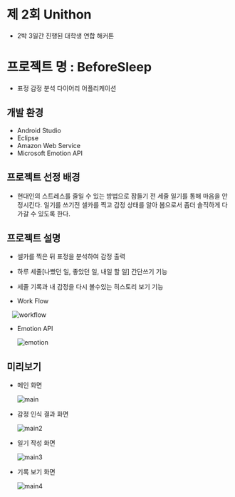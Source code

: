 # 제 2회 Unithon
* 2박 3일간 진행된 대학생 연합 해커톤

# 프로젝트 명 : BeforeSleep
* 표정 감정 분석 다이어리 어플리케이션

## 개발 환경
* Android Studio
* Eclipse
* Amazon Web Service
* Microsoft Emotion API

## 프로젝트 선정 배경
* 현대인의 스트레스를 줄일 수 있는 방법으로 잠들기 전 세줄 일기를 통해 마음을 안정시킨다.
 일기를 쓰기전 셀카를 찍고 감정 상태를 알아 봄으로서 좀더 솔직하게 다가갈 수 있도록 한다.

## 프로젝트 설명
* 셀카를 찍은 뒤 표정을 분석하여 감정 출력
* 하루 세줄[나빴던 일, 좋았던 일, 내일 할 일] 간단쓰기 기능
* 세줄 기록과 내 감정을 다시 볼수있는 히스토리 보기 기능

* Work Flow

    ![workflow](./img/workflow.JPG)

* Emotion API

    ![emotion](./img/emotion.png)


## 미리보기
* 메인 화면

    ![main](./img/main_1.png)

* 감정 인식 결과 화면

    ![main2](./img/main_2.png)

* 일기 작성 화면

    ![main3](./img/main_3.png)

* 기록 보기 화면

    ![main4](./img/main_4.png)
